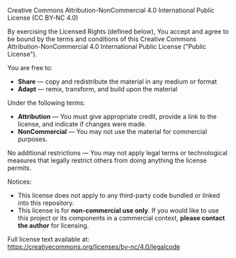 Creative Commons Attribution-NonCommercial 4.0 International Public License (CC BY-NC 4.0)

By exercising the Licensed Rights (defined below), You accept and agree to be bound by the terms and conditions of this Creative Commons Attribution-NonCommercial 4.0 International Public License ("Public License").

You are free to:
- **Share** — copy and redistribute the material in any medium or format
- **Adapt** — remix, transform, and build upon the material

Under the following terms:
- **Attribution** — You must give appropriate credit, provide a link to the license, and indicate if changes were made.
- **NonCommercial** — You may not use the material for commercial purposes.

No additional restrictions — You may not apply legal terms or technological measures that legally restrict others from doing anything the license permits.

Notices:
- This license does not apply to any third-party code bundled or linked into this repository.
- This license is for **non-commercial use only**. If you would like to use this project or its components in a commercial context, **please contact the author** for licensing.

Full license text available at:  
https://creativecommons.org/licenses/by-nc/4.0/legalcode